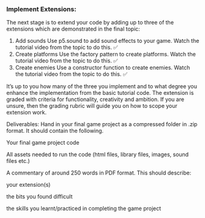 ### Implement Extensions:

The next stage is to extend your code by adding up to three of the extensions which are demonstrated in the final topic:

1. Add sounds Use p5.sound to add sound effects to your game. Watch the tutorial video from the topic to do this. ✅
2. Create platforms Use the factory pattern to create platforms. Watch the tutorial video from the topic to do this. ✅
3. Create enemies Use a constructor function to create enemies. Watch the tutorial video from the topic to do this. ✅

It’s up to you how many of the three you implement and to what degree you enhance the implementation from the basic tutorial code. The extension is graded with criteria for functionality, creativity and ambition. If you are unsure, then the grading rubric will guide you on how to scope your extension work.

Deliverables:
Hand in your final game project as a compressed folder in .zip format. It should contain the following.

Your final game project code

All assets needed to run the code (html files, library files, images, sound files etc.)

A commentary of around 250 words in PDF format. This should describe:

your extension(s)

the bits you found difficult

the skills you learnt/practiced in completing the game project
